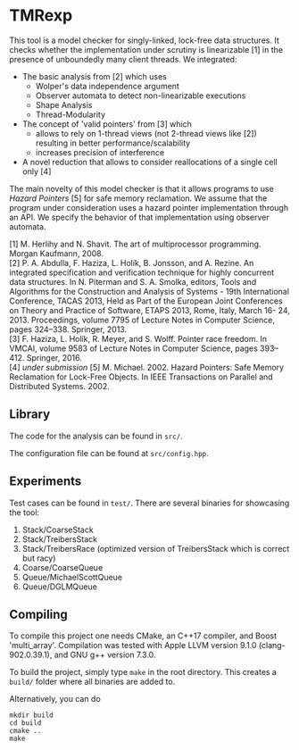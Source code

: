 TMRexp
======


This tool is a model checker for singly-linked, lock-free data structures.
It checks whether the implementation under scrutiny is linearizable [1] in the presence of unboundedly many client threads.
We integrated:
   - The basic analysis from [2] which uses
      - Wolper's data independence argument
      - Observer automata to detect non-linearizable executions
      - Shape Analysis
      - Thread-Modularity
   - The concept of 'valid pointers' from [3] which
      - allows to rely on 1-thread views (not 2-thread views like [2]) resulting in better performance/scalability
      - increases precision of interference
   - A novel reduction that allows to consider reallocations of a single cell only [4]

The main novelty of this model checker is that it allows programs to use *Hazard Pointers* [5] for safe memory reclamation.
We assume that the program under consideration uses a hazard pointer implementation through an API.
We specify the behavior of that implementation using observer automata.


[1] M. Herlihy and N. Shavit. The art of multiprocessor programming. Morgan Kaufmann, 2008.  
[2] P. A. Abdulla, F. Haziza, L. Holík, B. Jonsson, and A. Rezine. An integrated specification and verification technique for highly concurrent data structures. In N. Piterman and S. A. Smolka, editors, Tools and Algorithms for the Construction and Analysis of Systems - 19th International Conference, TACAS 2013, Held as Part of the European Joint Conferences on Theory and Practice of Software, ETAPS 2013, Rome, Italy, March 16- 24, 2013. Proceedings, volume 7795 of Lecture Notes in Computer Science, pages 324–338. Springer, 2013.  
[3] F. Haziza, L. Holík, R. Meyer, and S. Wolff. Pointer race freedom. In VMCAI, volume 9583 of Lecture Notes in Computer Science, pages 393–412. Springer, 2016.  
[4] *under submission*
[5] M. Michael. 2002. Hazard Pointers: Safe Memory Reclamation for Lock-Free Objects. In IEEE Transactions on Parallel and Distributed Systems. 2002.



Library
-------

The code for the analysis can be found in `src/`.

The configuration file can be found at `src/config.hpp`.


Experiments
-----------

Test cases can be found in `test/`.
There are several binaries for showcasing the tool:

   1. Stack/CoarseStack
   2. Stack/TreibersStack
   3. Stack/TreibersRace (optimized version of TreibersStack which is correct but racy)
   4. Coarse/CoarseQueue
   5. Queue/MichaelScottQueue
   6. Queue/DGLMQueue


Compiling
---------

To compile this project one needs CMake, an C++17 compiler, and Boost 'multi_array'.
Compilation was tested with Apple LLVM version 9.1.0 (clang-902.0.39.1),
and GNU g++ version 7.3.0.

To build the project, simply type `make` in the root directory.
This creates a `build/` folder where all binaries are added to.

Alternatively, you can do
```
mkdir build
cd build
cmake ..
make
```
